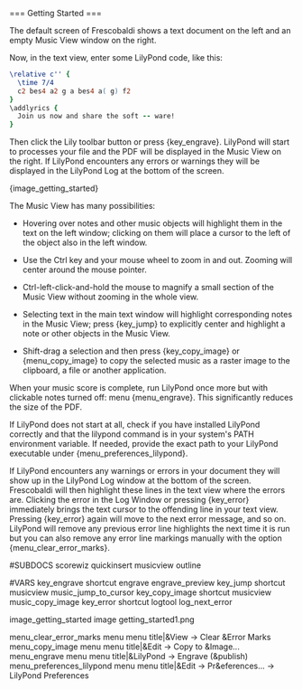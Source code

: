 === Getting Started ===

The default screen of Frescobaldi shows a text document on the left and an 
empty Music View window on the right.

Now, in the text view, enter some LilyPond code, like this:

```lilypond
\relative c'' {
  \time 7/4
  c2 bes4 a2 g a bes4 a( g) f2
}
\addlyrics {
  Join us now and share the soft -- ware!
}
```

Then click the Lily toolbar button or press {key_engrave}. LilyPond will 
start to processes your file and the PDF will be displayed in the Music View 
on the right. If LilyPond encounters any errors or warnings they will be 
displayed in the LilyPond Log at the bottom of the screen.

{image_getting_started}

The Music View has many possibilities:

* Hovering over notes and other music objects will highlight them in the text
  on the left window; clicking on them will place a cursor to the left of the
  object also in the left window.

* Use the Ctrl key and your mouse wheel to zoom in and out. Zooming will center
  around the mouse pointer.

* Ctrl-left-click-and-hold the mouse to magnify a small section of the Music
  View without zooming in the whole view.

* Selecting text in the main text window will highlight corresponding notes in
  the Music View; press {key_jump} to explicitly center and highlight a note or
  other objects in the Music View.

* Shift-drag a selection and then press {key_copy_image} or {menu_copy_image}
  to copy the selected music as a raster image to the clipboard, a file or
  another application.

When your music score is complete, run LilyPond once more but with clickable 
notes turned off: menu {menu_engrave}. This significantly reduces the size of
the PDF.

If LilyPond does not start at all, check if you have installed LilyPond 
correctly and that the lilypond command is in your system's PATH environment 
variable. If needed, provide the exact path to your LilyPond executable under
{menu_preferences_lilypond}.

If LilyPond encounters any warnings or errors in your document they will 
show up in the LilyPond Log window at the bottom of the screen. Frescobaldi 
will then highlight these lines in the text view where the errors are. 
Clicking the error in the Log Window or pressing {key_error} immediately 
brings the text cursor to the offending line in your text view. Pressing 
{key_error} again will move to the next error message, and so on. LilyPond 
will remove any previous error line highlights the next time it is run but 
you can also remove any error line markings manually with the option 
{menu_clear_error_marks}.


#SUBDOCS
scorewiz
quickinsert
musicview
outline

#VARS
key_engrave    shortcut engrave engrave_preview
key_jump       shortcut musicview music_jump_to_cursor
key_copy_image shortcut musicview music_copy_image
key_error      shortcut logtool log_next_error

image_getting_started image getting_started1.png

menu_clear_error_marks    menu menu title|&View -> Clear &Error Marks
menu_copy_image           menu menu title|&Edit -> Copy to &Image...
menu_engrave              menu menu title|&LilyPond -> Engrave (&publish)
menu_preferences_lilypond menu menu title|&Edit -> Pr&eferences... -> LilyPond Preferences
